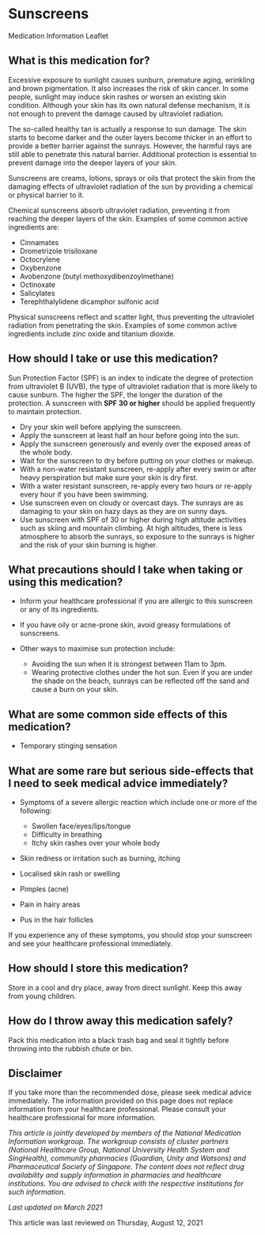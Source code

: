 # Sunscreens

Medication Information Leaflet

What is this medication for?
----------------------------

Excessive exposure to sunlight causes sunburn, premature aging, wrinkling and brown pigmentation. It also increases the risk of skin cancer. In some people, sunlight may induce skin rashes or worsen an existing skin condition. Although your skin has its own natural defense mechanism, it is not enough to prevent the damage caused by ultraviolet radiation.

The so-called healthy tan is actually a response to sun damage. The skin starts to become darker and the outer layers become thicker in an effort to provide a better barrier against the sunrays. However, the harmful rays are still able to penetrate this natural barrier. Additional protection is essential to prevent damage into the deeper layers of your skin.

Sunscreens are creams, lotions, sprays or oils that protect the skin from the damaging effects of ultraviolet radiation of the sun by providing a chemical or physical barrier to it.

Chemical sunscreens absorb ultraviolet radiation, preventing it from reaching the deeper layers of the skin. Examples of some common active ingredients are:

* Cinnamates
* Drometrizole trisiloxane
* Octocrylene
* Oxybenzone
* Avobenzone (butyl methoxydibenzoylmethane)
* Octinoxate
* Salicylates
* Terephthalylidene dicamphor sulfonic acid

Physical sunscreens reflect and scatter light, thus preventing the ultraviolet radiation from penetrating the skin. Examples of some common active ingredients include zinc oxide and titanium dioxide.

How should I take or use this medication?
-----------------------------------------

Sun Protection Factor (SPF) is an index to indicate the degree of protection from ultraviolet B (UVB), the type of ultraviolet radiation that is more likely to cause sunburn. The higher the SPF, the longer the duration of the protection. A sunscreen with **SPF 30 or higher** should be applied frequently to maintain protection.

* Dry your skin well before applying the sunscreen.
* Apply the sunscreen at least half an hour before going into the sun.
* Apply the sunscreen generously and evenly over the exposed areas of the whole body.
* Wait for the sunscreen to dry before putting on your clothes or makeup.
* With a non-water resistant sunscreen, re-apply after every swim or after heavy perspiration but make sure your skin is dry first.
* With a water resistant sunscreen, re-apply every two hours or re-apply every hour if you have been swimming.
* Use sunscreen even on cloudy or overcast days. The sunrays are as damaging to your skin on hazy days as they are on sunny days.
* Use sunscreen with SPF of 30 or higher during high altitude activities such as skiing and mountain climbing. At high altitudes, there is less atmosphere to absorb the sunrays, so exposure to the sunrays is higher and the risk of your skin burning is higher.

What precautions should I take when taking or using this medication?
--------------------------------------------------------------------

* Inform your healthcare professional if you are allergic to this sunscreen or any of its ingredients.
* If you have oily or acne-prone skin, avoid greasy formulations of sunscreens.
* Other ways to maximise sun protection include:

  + Avoiding the sun when it is strongest between 11am to 3pm.
  + Wearing protective clothes under the hot sun. Even if you are under the shade on the beach, sunrays can be reflected off the sand and cause a burn on your skin.

What are some common side effects of this medication?
-----------------------------------------------------

* Temporary stinging sensation

What are some rare but serious side-effects that I need to seek medical advice immediately?
-------------------------------------------------------------------------------------------

* Symptoms of a severe allergic reaction which include one or more of the following:

  + Swollen face/eyes/lips/tongue
  + Difficulty in breathing
  + Itchy skin rashes over your whole body
* Skin redness or irritation such as burning, itching
* Localised skin rash or swelling
* Pimples (acne)
* Pain in hairy areas
* Pus in the hair follicles

If you experience any of these symptoms, you should stop your sunscreen and see your healthcare professional immediately.

How should I store this medication?
-----------------------------------

Store in a cool and dry place, away from direct sunlight. Keep this away from young children.

How do I throw away this medication safely?
-------------------------------------------

Pack this medication into a black trash bag and seal it tightly before throwing into the rubbish chute or bin.

  

Disclaimer
----------

If you take more than the recommended dose, please seek medical advice immediately. The information provided on this page does not replace information from your healthcare professional. Please consult your healthcare professional for more information.

*This article is jointly developed by members of the National Medication Information workgroup. The workgroup consists of cluster partners (National Healthcare Group, National University Health System and SingHealth), community pharmacies (Guardian, Unity and Watsons) and Pharmaceutical Society of Singapore. The content does not reflect drug availability and supply information in pharmacies and healthcare institutions. You are advised to check with the respective institutions for such information.*

*Last updated on March 2021*

This article was last reviewed on
Thursday, August 12, 2021